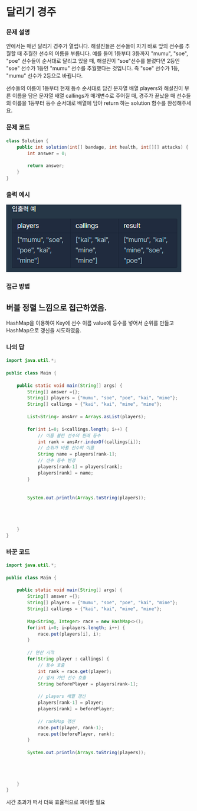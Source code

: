 # 달리기 경주

### 문제 설명
얀에서는 매년 달리기 경주가 열립니다. 해설진들은 선수들이 자기 바로 앞의 선수를 추월할 때 추월한 선수의 이름을 부릅니다. 예를 들어 1등부터 3등까지 "mumu", "soe", "poe" 선수들이 순서대로 달리고 있을 때, 해설진이 "soe"선수를 불렀다면 2등인 "soe" 선수가 1등인 "mumu" 선수를 추월했다는 것입니다. 즉 "soe" 선수가 1등, "mumu" 선수가 2등으로 바뀝니다.

선수들의 이름이 1등부터 현재 등수 순서대로 담긴 문자열 배열 players와 해설진이 부른 이름을 담은 문자열 배열 callings가 매개변수로 주어질 때, 경주가 끝났을 때 선수들의 이름을 1등부터 등수 순서대로 배열에 담아 return 하는 solution 함수를 완성해주세요.

### 문제 코드
```java
class Solution {
    public int solution(int[] bandage, int health, int[][] attacks) {
        int answer = 0;
        
        return answer;
    }
}
```

### 출력 예시
![문제](https://raw.githubusercontent.com/Jeong-GeunYeong/TIL/master/image/codingTest/Programmers/level_1/running.png "문제")



### 접근 방법
버블 정렬 느낌으로 접근하였음.
----
HashMap을 이용하여 Key에 선수 이름 value에 등수를 넣어서 순위를 만들고 
HashMap으로 갱신을 시도하였음.


### 나의 답
```java
import java.util.*;

public class Main {

    public static void main(String[] args) {
        String[] answer ={};
        String[] players = {"mumu", "soe", "poe", "kai", "mine"};
        String[] callings = {"kai", "kai", "mine", "mine"};

        List<String> ansArr = Arrays.asList(players);

        for(int i=0; i<callings.length; i++) {
            // 이름 불린 선수의 원래 등수
            int rank = ansArr.indexOf(callings[i]);
            // 순위가 바뀔 선수의 이름
            String name = players[rank-1];
            // 선수 등수 변경
            players[rank-1] = players[rank];
            players[rank] = name;
        }


        System.out.println(Arrays.toString(players));




    }
}
```

### 바꾼 코드
```java
import java.util.*;

public class Main {

    public static void main(String[] args) {
        String[] answer ={};
        String[] players = {"mumu", "soe", "poe", "kai", "mine"};
        String[] callings = {"kai", "kai", "mine", "mine"};

        Map<String, Integer> race = new HashMap<>();
        for(int i=0; i<players.length; i++) {
            race.put(players[i], i);
        }

        // 연산 시작
        for(String player : callings) {
            // 등수 호출
            int rank = race.get(player);
            // 앞서 가던 선수 호출
            String beforePlayer = players[rank-1];

            // players 배열 갱신
            players[rank-1] = player;
            players[rank] = beforePlayer;

            // rankMap 갱신
            race.put(player, rank-1);
            race.put(beforePlayer, rank);
        }

        System.out.println(Arrays.toString(players));




    }
}
```


시간 초과가 떠서 더욱 효율적으로 짜야할 필요
